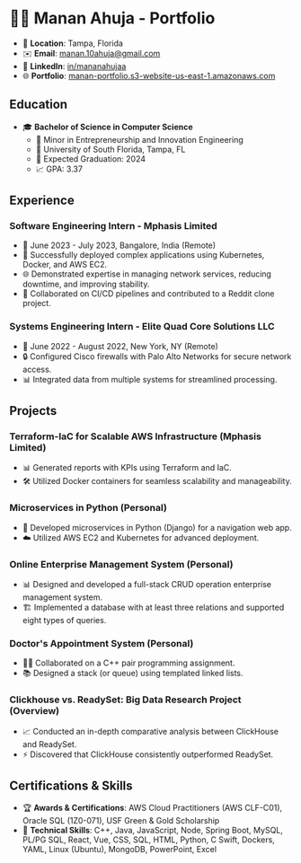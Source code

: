 # 👋🏻 Manan Ahuja - Portfolio



- 📍 **Location**: Tampa, Florida
- ✉️ **Email**: manan.10ahuja@gmail.com
- 🔗 **LinkedIn**: [in/mananahujaa](https://www.linkedin.com/in/mananahujaa/)
- 🌐 **Portfolio**: [manan-portfolio.s3-website-us-east-1.amazonaws.com](http://manan-portfolio.s3-website-us-east-1.amazonaws.com/)

## Education

- 🎓 **Bachelor of Science in Computer Science**
  - 📘 Minor in Entrepreneurship and Innovation Engineering
  - 🏫 University of South Florida, Tampa, FL
  - 📅 Expected Graduation: 2024
  - 📈 GPA: 3.37

## Experience

### Software Engineering Intern - Mphasis Limited
- 📆 June 2023 - July 2023, Bangalore, India (Remote)
- 🚀 Successfully deployed complex applications using Kubernetes, Docker, and AWS EC2.
- 🌐 Demonstrated expertise in managing network services, reducing downtime, and improving stability.
- 🤝 Collaborated on CI/CD pipelines and contributed to a Reddit clone project.

### Systems Engineering Intern - Elite Quad Core Solutions LLC
- 📆 June 2022 - August 2022, New York, NY (Remote)
- 🔒 Configured Cisco firewalls with Palo Alto Networks for secure network access.
- 📊 Integrated data from multiple systems for streamlined processing.

## Projects

### Terraform-IaC for Scalable AWS Infrastructure (Mphasis Limited)
- 📊 Generated reports with KPIs using Terraform and IaC.
- 🛠️ Utilized Docker containers for seamless scalability and manageability.

### Microservices in Python (Personal)
- 🐍 Developed microservices in Python (Django) for a navigation web app.
- ☁️ Utilized AWS EC2 and Kubernetes for advanced deployment.

### Online Enterprise Management System (Personal)
- 📊 Designed and developed a full-stack CRUD operation enterprise management system.
- 🏗️ Implemented a database with at least three relations and supported eight types of queries.

### Doctor's Appointment System (Personal)
- 👩‍⚕️ Collaborated on a C++ pair programming assignment.
- 📚 Designed a stack (or queue) using templated linked lists.

### Clickhouse vs. ReadySet: Big Data Research Project (Overview)
- 📈 Conducted an in-depth comparative analysis between ClickHouse and ReadySet.
- ⚡ Discovered that ClickHouse consistently outperformed ReadySet.

## Certifications & Skills

- 🏆 **Awards & Certifications**: AWS Cloud Practitioners (AWS CLF-C01), Oracle SQL (1Z0-071), USF Green & Gold Scholarship
- 💼 **Technical Skills**: C++, Java, JavaScript, Node, Spring Boot, MySQL, PL/PG SQL, React, Vue, CSS, SQL, HTML, Python, C Swift, Dockers, YAML, Linux (Ubuntu), MongoDB, PowerPoint, Excel

<!-- Replace with your own JSON data for animations or badges if needed -->
<!--
## JSON Data (Animations or Badges)
```json
{
  "animations": [
    {
      "name": "Animation 1",
      "url": "https://your-animation-url1.com"
    },
    {
      "name": "Animation 2",
      "url": "https://your-animation-url2.com"
    }
  ],
  "badges": [
    {
      "name": "Badge 1",
      "image_url": "https://your-badge-image-url1.com",
      "link": "https://badge-link1.com"
    },
    {
      "name": "Badge 2",
      "image_url": "https://your-badge-image-url2.com",
      "link": "https://badge-link2.com"
    }
  ]
}
